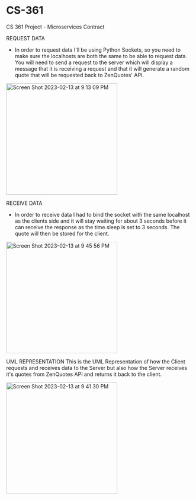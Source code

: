 # CS-361
CS 361 Project - Microservices Contract

REQUEST DATA
- In order to request data I'll be using Python Sockets, so you need to make sure the localhosts are both the same to be able to request data. You will need to send a request to the server which will display a message that it is receiving a request and that it will generate a random quote that will be requested back to ZenQuotes' API.
<img width="300" alt="Screen Shot 2023-02-13 at 9 13 09 PM" src="https://user-images.githubusercontent.com/102687363/218650001-9112d3bb-0b05-49da-9447-507480536438.png">


RECEIVE DATA
- In order to receive data I had to bind the socket with the same localhost as the clients side and it will stay waiting for about 3 seconds before it can receive the response as the time.sleep is set to 3 seconds. The quote will then be stored for the client.

<img width="300" alt="Screen Shot 2023-02-13 at 9 45 56 PM" src="https://user-images.githubusercontent.com/102687363/218650129-022828bb-3440-4809-86c4-f42b558849b5.png">

UML REPRESENTATION
This is the UML Representation of how the Client requests and receives data to the Server but also how the Server receives it's quotes from ZenQuotes API and returns it back to the client.

<img width="300" alt="Screen Shot 2023-02-13 at 9 41 30 PM" src="https://user-images.githubusercontent.com/102687363/218650062-d25a0b35-4ea3-4157-9040-c82bb8c28630.png">
